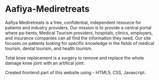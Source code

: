 # Aafiya-Mediretreats

 Aafiya Mediretreats is a free, confidential, independent resource for patients and industry providers. Our mission is to provide a central portal where pa-tients, Medical Tourism providers, hospitals, clinics, employers, and insurance companies can all find the information they need. Our site focuses on patients looking for specific knowledge in the fields of medical tourism, dental tourism, and health tourism.

Total knee replacement is a surgery to remove and replace the whole damage knee joint with an artifical joint.

Created frontend part of this website using - HTML5, CSS, Javascript.
